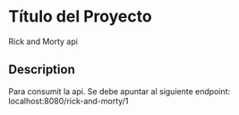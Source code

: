 # Título del Proyecto

Rick and Morty api

## Description

Para consumit la api. Se debe apuntar al siguiente endpoint:
localhost:8080/rick-and-morty/1

